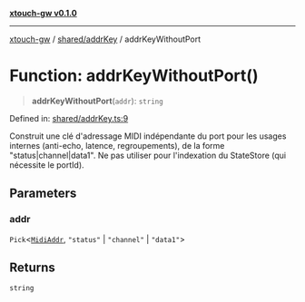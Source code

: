 [**xtouch-gw v0.1.0**](../../../README.md)

***

[xtouch-gw](../../../README.md) / [shared/addrKey](../README.md) / addrKeyWithoutPort

# Function: addrKeyWithoutPort()

> **addrKeyWithoutPort**(`addr`): `string`

Defined in: [shared/addrKey.ts:9](https://github.com/JulienCr/xtouch-gw/blob/4762a61efc98f67cb78942b4a0e2d9f4848bdf43/src/shared/addrKey.ts#L9)

Construit une clé d'adressage MIDI indépendante du port pour les usages internes
(anti-echo, latence, regroupements), de la forme "status|channel|data1".
Ne pas utiliser pour l'indexation du StateStore (qui nécessite le portId).

## Parameters

### addr

`Pick`\<[`MidiAddr`](../../../state/types/interfaces/MidiAddr.md), `"status"` \| `"channel"` \| `"data1"`\>

## Returns

`string`
